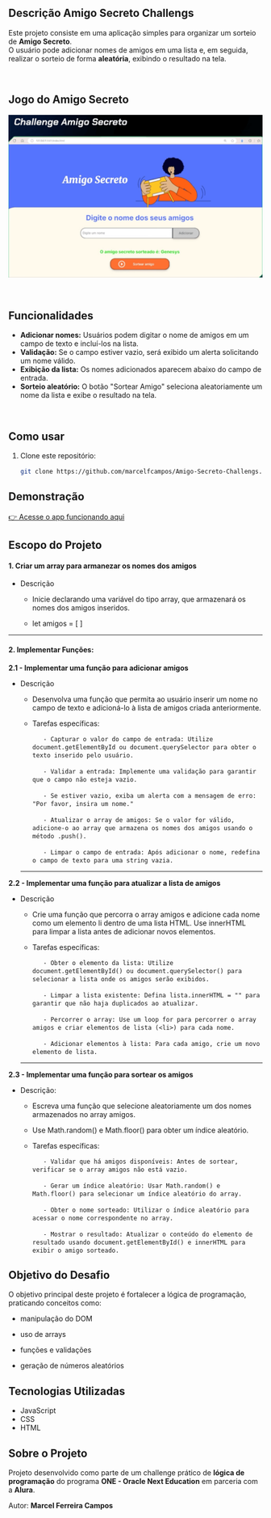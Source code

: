 ## Descrição Amigo Secreto Challengs

Este projeto consiste em uma aplicação simples para organizar um sorteio de **Amigo Secreto**.  
O usuário pode adicionar nomes de amigos em uma lista e, em seguida, realizar o sorteio de forma **aleatória**, exibindo o resultado na tela.

<div style = "display: inline-block"> <br/> </div>

## Jogo do Amigo Secreto

![Jogo do Amigo Secreto](assets/jogo-amigo-secreto.png)

<div style = "display: inline-block"> <br/> </div>

## Funcionalidades

- **Adicionar nomes:** Usuários podem digitar o nome de amigos em um campo de texto e incluí-los na lista.
- **Validação:** Se o campo estiver vazio, será exibido um alerta solicitando um nome válido.
- **Exibição da lista:** Os nomes adicionados aparecem abaixo do campo de entrada.
- **Sorteio aleatório:** O botão "Sortear Amigo" seleciona aleatoriamente um nome da lista e exibe o resultado na tela.

<div style = "display: inline-block"> <br/> </div>

## Como usar

1. Clone este repositório:
   ```bash
   git clone https://github.com/marcelfcampos/Amigo-Secreto-Challengs.git
   ```

## Demonstração

[👉 Acesse o app funcionando aqui](https://amigo-secreto-challengs.vercel.app/)

## Escopo do Projeto

#### 1. Criar um array para armanezar os nomes dos amigos

- Descrição

  - Inicie declarando uma variável do tipo array, que armazenará os nomes dos amigos inseridos.

  - let amigos = [ ]

---

#### 2. Implementar Funções:

**2.1 - Implementar uma função para adicionar amigos**

- Descrição

  - Desenvolva uma função que permita ao usuário inserir um nome no campo de texto e adicioná-lo à lista de amigos criada anteriormente.

  - Tarefas específicas:

           - Capturar o valor do campo de entrada: Utilize document.getElementById ou document.querySelector para obter o texto inserido pelo usuário.

           - Validar a entrada: Implemente uma validação para garantir que o campo não esteja vazio.

           - Se estiver vazio, exiba um alerta com a mensagem de erro: "Por favor, insira um nome."

           - Atualizar o array de amigos: Se o valor for válido, adicione-o ao array que armazena os nomes dos amigos usando o método .push().

           - Limpar o campo de entrada: Após adicionar o nome, redefina o campo de texto para uma string vazia.

  ***

**2.2 - Implementar uma função para atualizar a lista de amigos**

- Descrição

  - Crie uma função que percorra o array amigos e adicione cada nome como um elemento li dentro de uma lista HTML. Use innerHTML para limpar a lista antes de adicionar novos elementos.

  - Tarefas específicas:

           - Obter o elemento da lista: Utilize document.getElementById() ou document.querySelector() para selecionar a lista onde os amigos serão exibidos.

           - Limpar a lista existente: Defina lista.innerHTML = "" para garantir que não haja duplicados ao atualizar.

           - Percorrer o array: Use um loop for para percorrer o array amigos e criar elementos de lista (<li>) para cada nome.

           - Adicionar elementos à lista: Para cada amigo, crie um novo elemento de lista.

  ***

**2.3 - Implementar uma função para sortear os amigos**

- Descrição:

  - Escreva uma função que selecione aleatoriamente um dos nomes armazenados no array amigos.
  - Use Math.random() e Math.floor() para obter um índice aleatório.

  - Tarefas específicas:

           - Validar que há amigos disponíveis: Antes de sortear, verificar se o array amigos não está vazio.

           - Gerar um índice aleatório: Usar Math.random() e Math.floor() para selecionar um índice aleatório do array.

           - Obter o nome sorteado: Utilizar o índice aleatório para acessar o nome correspondente no array.

           - Mostrar o resultado: Atualizar o conteúdo do elemento de resultado usando document.getElementById() e innerHTML para exibir o amigo sorteado.

## Objetivo do Desafio

O objetivo principal deste projeto é fortalecer a lógica de programação, praticando conceitos como:

- manipulação do DOM

- uso de arrays

- funções e validações

- geração de números aleatórios

## Tecnologias Utilizadas

- JavaScript
- CSS
- HTML

## Sobre o Projeto

Projeto desenvolvido como parte de um challenge prático de **lógica de programação** do programa **ONE - Oracle Next Education** em parceria com a **Alura**.

Autor: **Marcel Ferreira Campos**
